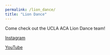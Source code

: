 ```yaml
---
permalink: /lion_dance/
title: "Lion Dance"
---
```


Come check out the UCLA ACA Lion Dance team!

[Instagram](https://www.instagram.com/acaliondance/)

[YouTube](https://www.youtube.com/user/acaliondance)